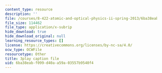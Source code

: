```yaml
---
content_type: resource
description: ''
file: /courses/8-422-atomic-and-optical-physics-ii-spring-2013/6ba38eabf099d40aa59a03557b9540f4_k0X7iSaPM38.srt
file_size: 114462
file_type: application/x-subrip
hide_download: true
hide_download_original: null
learning_resource_types: []
license: https://creativecommons.org/licenses/by-nc-sa/4.0/
ocw_type: OCWFile
resourcetype: Other
title: 3play caption file
uid: 6ba38eab-f099-d40a-a59a-03557b9540f4
---
```

